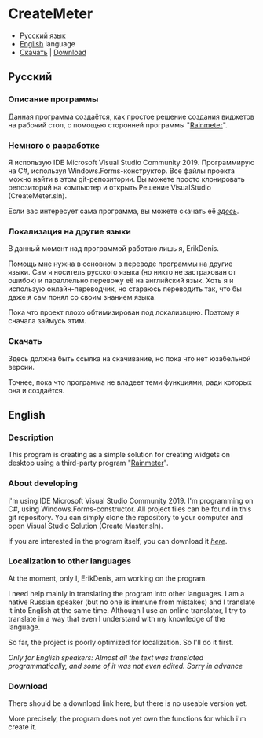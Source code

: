 # CreateMeter

- [Русский](#русский) язык
- [English](#english) language
- [Скачать](#скачать) | [Download](#download)

## Русский

### Описание программы
Данная программа создаётся, как простое решение создания виджетов на рабочий стол, с помощью сторонней программы "[Rainmeter](https://rainmeter.net)".

### Немного о разработке
Я использую IDE Microsoft Visual Studio Community 2019. Программирую на C#, используя Windows.Forms-конструктор.
Все файлы проекта можно найти в этом git-репозитории. Вы можете просто клонировать репозиторий на компьютер и открыть Решение VisualStudio (CreateMeter.sln).

Если вас интересует сама программа, вы можете скачать её *[здесь](#скачать)*.

### Локализация на другие языки
В данный момент над программой работаю лишь я, ErikDenis.

Помощь мне нужна в основном в переводе программы на другие языки.
Сам я носитель русского языка (но никто не застрахован от ошибок) и параллельно перевожу её на английский язык.
Хоть я и использую онлайн-переводчик, но стараюсь переводить так, что бы даже я сам понял со своим знанием языка.

Пока что проект плохо обтимизирован под локализвцию.
Поэтому я сначала займусь этим.

### Скачать
Здесь должна быть ссылка на скачивание, но пока что нет юзабельной версии.

Точнее, пока что программа не владеет теми функциями, ради которых она и создаётся.

## English

### Description
This program is creating as a simple solution for creating widgets on desktop using a third-party program "[Rainmeter](https://rainmeter.net)".

### About developing
I'm using IDE Microsoft Visual Studio Community 2019. I'm programming on C#, using Windows.Forms-constructor.
All project files can be found in this git repository. You can simply clone the repository to your computer and open Visual Studio Solution (Create Master.sln).

If you are interested in the program itself, you can download it *[here](#download)*.

### Localization to other languages
At the moment, only I, ErikDenis, am working on the program.

I need help mainly in translating the program into other languages.
I am a native Russian speaker (but no one is immune from mistakes) and I translate it into English at the same time.
Although I use an online translator, I try to translate in a way that even I understand with my knowledge of the language.

So far, the project is poorly optimized for localization.
So I'll do it first.

*Only for English speakers: Almost all the text was translated programmatically, and some of it was not even edited. Sorry in advance*

### Download
There should be a download link here, but there is no useable version yet.

More precisely, the program does not yet own the functions for which i'm create it.

